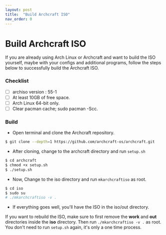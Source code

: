 ```yaml
---
layout: post
title:  "Build Archcraft ISO"
nav_order: 0
---
```


# Build Archcraft ISO

If you are already using Arch Linux or Archcraft and want to build the ISO yourself, maybe with your configs and additional programs, follow the steps below to successfully build the Archcraft ISO.

### Checklist

- [ ] archiso version : 55-1
- [ ] At least 10GB of free space.
- [ ] Arch Linux 64-bit only.
- [ ] Clear pacman cache; sudo pacman -Scc.

### Build

- Open terminal and clone the Archcraft repository.

```bash
$ git clone --depth=1 https://github.com/archcraft-os/archcraft.git
```

- After cloning, change to the archcraft directory and run `setup.sh`

```bash
$ cd archcraft
$ chmod +x setup.sh
$ ./setup.sh						
```

- Now, Change to the iso directory and run `mkarchcraftiso` as root.

```bash
$ cd iso
$ sudo su
# ./mkarchcraftiso -v .						
```

- If everything goes well, you'll have the ISO in the iso/out directory.


If you want to rebuild the ISO, make sure to first remove the **work** and **out** directories inside the **iso** directory. Then run `./mkarchcraftiso -v .` as root. You don't need to run `setup.sh` again, it's only a one time process. 
